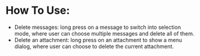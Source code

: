 # How To Use:
- Delete messages: long press on a message to switch into selection mode, where user can choose multiple messages and delete all of them.
- Delete an attachment: long press on an attachment to show a menu dialog, where user can choose to delete the current attachment.
